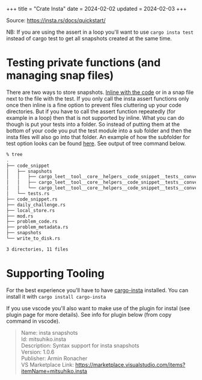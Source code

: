+++
title = "Crate Insta"
date = 2024-02-02
updated = 2024-02-03
+++

Source: <https://insta.rs/docs/quickstart/>

NB: If you are using the assert in a loop you'll want to use `cargo insta test` instead of cargo test to get all snapshots created at the same time.

# Testing private functions (and managing snap files)

There are two ways to store snapshots.
[Inline with the code](https://insta.rs/docs/quickstart/#inline-snapshots) or in a snap file next to the file with the test.
If you only call the insta assert functions only once then inline is a fine option to prevent files cluttering up your code directories.
But if you have to call the assert function repeatedly (for example in a loop) then that is not supported by inline.
What you can do though is put your tests into a folder.
So instead of putting them at the bottom of your code you put the test module into a sub folder and then the insta files will also go into that folder.
An example of how the subfolder for test option looks can be found [here](https://github.com/fujiapple852/trippy/pull/932/files).
See output of tree command below.

```sh
% tree
.
├── code_snippet
│   ├── snapshots
│   │   ├── cargo_leet__tool__core__helpers__code_snippet__tests__conversion_from_leetcode_response-2.snap
│   │   ├── cargo_leet__tool__core__helpers__code_snippet__tests__conversion_from_leetcode_response-3.snap
│   │   └── cargo_leet__tool__core__helpers__code_snippet__tests__conversion_from_leetcode_response.snap
│   └── tests.rs
├── code_snippet.rs
├── daily_challenge.rs
├── local_store.rs
├── mod.rs
├── problem_code.rs
├── problem_metadata.rs
├── snapshots
└── write_to_disk.rs

3 directories, 11 files
```

# Supporting Tooling

For the best experience you'll have to have [cargo-insta](https://insta.rs/docs/cli/) installed.
You can install it with `cargo install cargo-insta`

If you use vscode you'll also want to make use of the plugin for instal (see plugin page for more details).
See info for plugin below (from copy command in vscode).

> Name: insta snapshots\
> Id: mitsuhiko.insta\
> Description: Syntax support for insta snapshots\
> Version: 1.0.6\
> Publisher: Armin Ronacher\
> VS Marketplace Link: <https://marketplace.visualstudio.com/items?itemName=mitsuhiko.insta>

<!-- TODO add output of tree for example
For example:

```
``` -->
